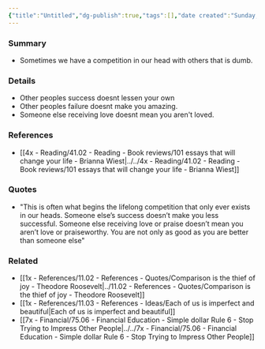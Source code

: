 ```yaml
---
{"title":"Untitled","dg-publish":true,"tags":[],"date created":"Sunday, November 13th 2022, 8:44:33 pm","date modified":"Sunday, November 13th 2022, 8:44:40 pm","permalink":"/1x-references/11-03-references-ideas/competing-with-others-only-exists-in-our-head/","dgHomeLink":true,"dgPassFrontmatter":true,"dgShowBacklinks":true,"dgShowLocalGraph":false,"dgShowInlineTitle":true}
---
```



### Summary
- Sometimes we have a competition in our head with others that is dumb.

### Details
- Other peoples success doesnt lessen your own
- Other peoples failure doesnt make you amazing.
- Someone else receiving love doesnt mean you aren't loved.

### References
- [[4x - Reading/41.02 - Reading - Book reviews/101 essays that will change your life - Brianna Wiest|../../4x - Reading/41.02 - Reading - Book reviews/101 essays that will change your life - Brianna Wiest]]

### Quotes
- "This is often what begins the lifelong competition that only ever exists in our heads. Someone else’s success doesn’t make you less successful. Someone else receiving love or praise doesn’t mean you aren’t love or praiseworthy. You are not only as good as you are better than someone else"

### Related
- [[1x - References/11.02 - References - Quotes/Comparison is the thief of joy - Theodore Roosevelt|../11.02 - References - Quotes/Comparison is the thief of joy - Theodore Roosevelt]]
- [[1x - References/11.03 - References - Ideas/Each of us is imperfect and beautiful|Each of us is imperfect and beautiful]]
- [[7x - Financial/75.06 - Financial Education - Simple dollar Rule 6 - Stop Trying to Impress Other People|../../7x - Financial/75.06 - Financial Education - Simple dollar Rule 6 - Stop Trying to Impress Other People]]